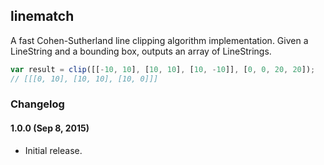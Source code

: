 ## linematch

A fast Cohen-Sutherland line clipping algorithm implementation. Given a LineString and a bounding box, outputs an array of LineStrings.

```js
var result = clip([[-10, 10], [10, 10], [10, -10]], [0, 0, 20, 20]);
// [[[0, 10], [10, 10], [10, 0]]]
```

### Changelog

#### 1.0.0 (Sep 8, 2015)

- Initial release.
